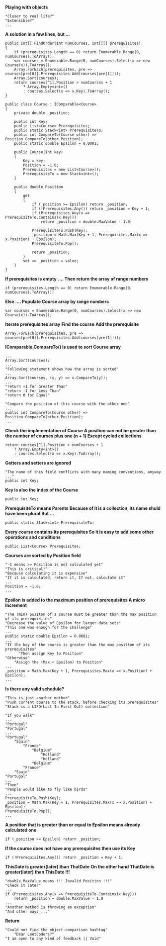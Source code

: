 **Playing with objects**
```
"Closer to real life?"
"Extensible?"
...
```
**A solution in a few lines, but ...**
```
public int[] FindOrder(int numCourses, int[][] prerequisites)
{
    if (prerequisites.Length == 0) return Enumerable.Range(0, numCourses).ToArray();
    var courses = Enumerable.Range(0, numCourses).Select(x => new Course(x)).ToArray();
    Array.ForEach(prerequisites, pre => courses[pre[0]].Prerequisites.Add(courses[pre[1]])); 
    Array.Sort(courses);
    return courses[^1].Position > numCourses + 1 
	    ? Array.Empty<int>() 
		: courses.Select(x => x.Key).ToArray();
}
```
```
public class Course : IComparable<Course>
{
    private double _position;

    public int Key;
    public List<Course> Prerequisites;
    public static Stack<int> PrerequisiteTo;
    public int CompareTo(Course other) => Position.CompareTo(other.Position);
    public static double Epsilon = 0.0001;

    public Course(int key)
    {
        Key = key;
        Position = -1.0;
        Prerequisites = new List<Course>();
        PrerequisiteTo = new Stack<int>();
    }

    public double Position
    {
        get
        {
            if (_position >= Epsilon) return _position;
            if (!Prerequisites.Any()) return _position = Key + 1;
            if (Prerequisites.Any(x => PrerequisiteTo.Contains(x.Key))) 
			    return _position = double.MaxValue - 1.0;
                
            PrerequisiteTo.Push(Key);
            _position = Math.Max(Key + 1, Prerequisites.Max(x => x.Position) + Epsilon);
            PrerequisiteTo.Pop();

            return _position;
        }
        set => _position = value;
    }
}
```
**If prerequisites is empty**
**.... Then return the array of range numbers**
```
if (prerequisites.Length == 0) return Enumerable.Range(0, numCourses).ToArray();
```
**Else**
**.... Populate Course array by range numbers**
```
var courses = Enumerable.Range(0, numCourses).Select(x => new Course(x)).ToArray();
```
**Iterate prerequisites array**
**Find the course**
**Add the prerequisite**
```
Array.ForEach(prerequisites, pre => courses[pre[0]].Prerequisites.Add(courses[pre[1]])); 
```
**IComparable.CompareTo() is used to sort Course array**

```
...
Array.Sort(courses);
...
"Following statement shows how the array is sorted"
...
Array.Sort(courses, (x, y) => x.CompareTo(y));
...
"return +1 for Greater Than"
"return -1 for Less Than"
"return 0 for Equal"
```
```
"Compare the position of this course with the other one"
...
public int CompareTo(Course other) => Position.CompareTo(other.Position);
...
```
**Check the implementation of Course**
**A position can not be greater than the number of courses plus one (n + 1)
Except cycled collections**
```
return courses[^1].Position > numCourses + 1 
    ? Array.Empty<int>() 
    : courses.Select(x => x.Key).ToArray();
```
**Getters and setters are ignored**
```
"The name of this field conflicts with many naming conventions, anyway ..."
public int Key;
```
**Key is also the index of the Course**
```
public int Key;
```
**PrerequisiteTo means Parents**
**Because of it is a collection, its name shuld have been plural**
**But ...**
```
public static Stack<int> PrerequisiteTo;
```
**Every course contains its prerequisites
So it is easy to add some other operations and conditions**
```
public List<Course> Prerequisites;
```
**Courses are sorted by Position field**
```
"-1 means >> Position is not calculated yet"
"This is critical!"
"Because calculating it is expensive"
"If it is calculated, return it, If not, calculate it"
...
Position = -1.0;
...
```

**Epsilon is added to the maximum position of prerequisites
A micro increment**
```
"The (min) positon of a course must be greater than the max position of its prerequisites"
"Decrease the value of Epsilon for larger data sets"
"This one was enough for the challenge"
...
public static double Epsilon = 0.0001;
...
"If the key of the course is greater than the max position of its prerequisites"
      "Then assign Key to Position"
"Otherwise"
	"Assign the (Max + Epsilon) to Position"
...
_position = Math.Max(Key + 1, Prerequisites.Max(x => x.Position) + Epsilon);
...
```
**Is there any valid schedule?**
```
"This is just another method"
"Push current course to the stack, before checking its prerequisites"
"Stack is a LIFO(Last In First Out) collection"

"If you walk"
...
"Portugal" 
"Portugal"
...
"Portugal"
	"Spain"
		"France"
			"Belgium"
				"Holland"
				"Holland"
			"Belgium"
		"France"
	"Spain"
"Portugal"
...
"Then"
"People would like to fly like birds"
...
PrerequisiteTo.Push(Key);
_position = Math.Max(Key + 1, Prerequisites.Max(x => x.Position) + Epsilon);
PrerequisiteTo.Pop();
...
```
**A position that is greater than or equal to Epsilon means already calculated one**
```
if (_position >= Epsilon) return _position;
```
**If the course does not have any prerequisites then use its Key**
```
if (!Prerequisites.Any()) return _position = Key + 1;
```
**ThisDate is greater(later) than ThatDate**
**On the other hand**
**ThatDate is greater(later) than ThisDate
!!!**
```
"double.MaxValue means !!! Invalid Position !!!"
"Check it later"
...
if (Prerequisites.Any(x => PrerequisiteTo.Contains(x.Key))) 
    return _position = double.MaxValue - 1.0
...
"Another method is throwing an exception"
"And other ways ..."
```
**Return**
```
"Could not find the object-comparison hashtag"
	"Dear LeetCoders?"
"I am open to any kind of feedback || Void"
```

